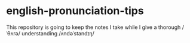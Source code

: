 english-pronunciation-tips
==========================

This repository is going to keep the notes I take while I give a thorough /ˈθʌrə/ understanding /ʌndəˈstandɪŋ/
